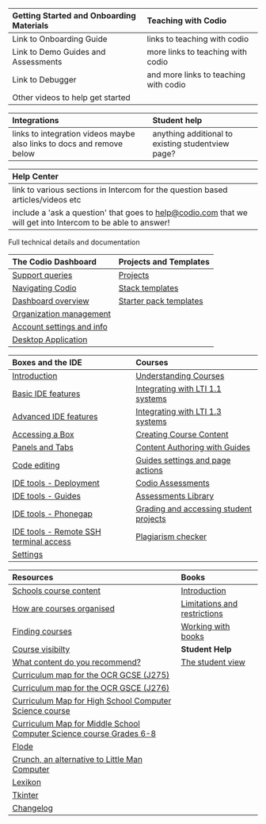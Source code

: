 
| **Getting Started and Onboarding Materials** |  **Teaching with Codio** |
| :------ |  :----------- |
| Link to Onboarding Guide  |  links to teaching with codio |
| Link to Demo Guides and Assessments | more links to teaching with codio |
| Link to Debugger    |  and more links to teaching with codio |
| Other videos to help get started |


| **Integrations**|  **Student help**|
| :------ |  :----------- |
|links to integration videos maybe also links to docs and remove below  | anything additional to existing studentview page? |

| **Help Center**|
| :------ |
| link to various sections in Intercom for the question based articles/videos etc| 
| include a 'ask a question' that goes to help@codio.com that we will get into Intercom to be able to answer!

Full technical details and documentation

|**The Codio Dashboard** |**Projects and Templates**|
| :------ |  :----------- |
|[Support queries](/dashboard/support)|[](#section-projects)[Projects](/project/projects)|
|[Navigating Codio](/dashboard/navigation)|[](#how_use_stacks)[Stack templates](/project/stacks)|
|[Dashboard overview](/dashboard/overview)|[](#how_use_packs)[Starter pack templates](/project/packs)|
|[Organization management](/dashboard/organisations/)|
|[Account settings and info](/dashboard/account)|
|[Desktop Application](/dashboard/desktopapp)|

|**Boxes and the IDE** |**Courses**|
| :------ |  :----------- |
|[Introduction](/project/ide/introduction)|[Understanding Courses](/courses/classes/)|
|[](#int_dev_env)[Basic IDE features](/project/ide/navigation/)|[](#lti1_0)[Integrating with LTI 1.1 systems](/courses/lti1_0)|
|[](#adv_ide_feat)[Advanced IDE features](/project/ide/features/)|[](#lti1_3)[Integrating with LTI 1.3 systems](/courses/lti1_3)|
|[](#boxes)[Accessing a Box](/project/ide/boxes)|[Creating Course Content](/courses/coursemanagement)|
|[](#panels_tabs)[Panels and Tabs](/project/ide/panels)|[Content Authoring with Guides](/courses/authoring)|
|[](#code_edit)[Code editing](/project/ide/editing)|[](#page-action-section)[Guides settings and page actions](/courses/settings-actions)|
|[](#ide_tools)[IDE tools - Deployment](/project/ide/tools/deployment)|[](#autoassessments)[Codio Assessments](/courses/assessments)|
|[IDE tools - Guides](/project/ide/tools/guides/)|[](#assessments-library)[Assessments Library](/courses/assessments-library)|
|[](#phonegap)[IDE tools - Phonegap](/project/ide/tools/phonegap)|[](#stud_progress)[Grading and accessing student projects](/courses/grading)|
|[](#ssh)[IDE tools - Remote SSH terminal access](/project/ide/tools/ssh)|[](#plag)[Plagiarism checker](/courses/plagiarism)|
|[](#ide-settings)[Settings](/project/ide/settings)|


|**Resources** |**Books**|
| :------ |  :----------- |
|[](#school-course-list)[Schools course content](/resources/schoolscontent)|[Introduction](/books/introduction)
|[How are courses organised](/resources/schoolscontent/organization)|[Limitations and restrictions](/books/limitations)
| [Finding courses](/resources/schoolscontent/coursefind)|[](#books-working)[Working with books](/books/manage)
| [Course visibilty](/resources/schoolscontent/courseview)| **Student Help**| 
| [What content do you recommend?](/resources/schoolscontent/recommended)|[The student view](/students)
|[Curriculum map for the OCR GCSE (J275)](/resources/schoolscontent/currmap2012)|
|[Curriculum map for the OCR GSCE (J276)](/resources/schoolscontent/currmap2016)|
|[Curriculum Map for High School Computer Science course](/resources/schoolscontent/currmapcstahigh/)|
|[Curriculum Map for Middle School Computer Science course Grades 6-8](/resources/schoolscontent/currmapcstamiddle/)|
|[Flode](/resources/schoolscontent/flode)|
|[Crunch, an alternative to Little Man Computer](/resources/schoolscontent/crunch)|
|[Lexikon](/resources/schoolscontent/lexikon)|
|[Tkinter](/resources/schoolscontent/tkinter)|
|[Changelog](/resources/changelog)|

